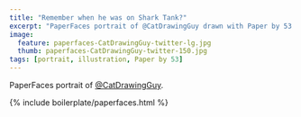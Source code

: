 ```yaml
---
title: "Remember when he was on Shark Tank?"
excerpt: "PaperFaces portrait of @CatDrawingGuy drawn with Paper by 53 on an iPad."
image: 
  feature: paperfaces-CatDrawingGuy-twitter-lg.jpg
  thumb: paperfaces-CatDrawingGuy-twitter-150.jpg
tags: [portrait, illustration, Paper by 53]
---
```


PaperFaces portrait of [@CatDrawingGuy](http://twitter.com/CatDrawingGuy).

{% include boilerplate/paperfaces.html %}